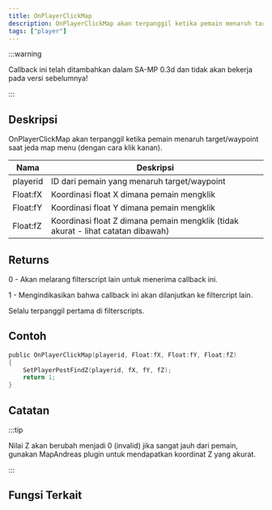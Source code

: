 ```yaml
---
title: OnPlayerClickMap
description: OnPlayerClickMap akan terpanggil ketika pemain menaruh target/waypoint saat jeda map menu (dengan cara klik kanan).
tags: ["player"]
---
```


:::warning

Callback ini telah ditambahkan dalam SA-MP 0.3d dan tidak akan bekerja pada versi sebelumnya!

:::

## Deskripsi

OnPlayerClickMap akan terpanggil ketika pemain menaruh target/waypoint saat jeda map menu (dengan cara klik kanan).

| Nama     | Deskripsi                                                                        |
| -------- | -------------------------------------------------------------------------------- |
| playerid | ID dari pemain yang menaruh target/waypoint                                      |
| Float:fX | Koordinasi float X dimana pemain mengklik                                        |
| Float:fY | Koordinasi float Y dimana pemain mengklik                                        |
| Float:fZ | Koordinasi float Z dimana pemain mengklik (tidak akurat - lihat catatan dibawah) |

## Returns

0 - Akan melarang filterscript lain untuk menerima callback ini.

1 - Mengindikasikan bahwa callback ini akan dilanjutkan ke filtercript lain.

Selalu terpanggil pertama di filterscripts.

## Contoh

```c
public OnPlayerClickMap(playerid, Float:fX, Float:fY, Float:fZ)
{
    SetPlayerPostFindZ(playerid, fX, fY, fZ);
    return 1;
}
```

## Catatan

:::tip

Nilai Z akan berubah menjadi 0 (invalid) jika sangat jauh dari pemain, gunakan MapAndreas plugin untuk mendapatkan koordinat Z yang akurat.

:::

## Fungsi Terkait
